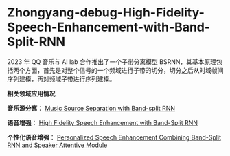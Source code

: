 # Zhongyang-debug-High-Fidelity-Speech-Enhancement-with-Band-Split-RNN
2023 年 QQ 音乐与 AI lab 合作推出了一个子带分离模型 BSRNN，其基本原理包括两个方面，首先是对整个信号的一个频域进行子带的切分，切分之后从时域帧间序列建模，再对频域子带进行序列建模。

**相关领域应用情况**

**音乐源分离**：
[Music Source Separation with Band-split RNN](https://arxiv.org/abs/2209.15174)

**语音增强**：
[High Fidelity Speech Enhancement with Band-Split RNN](https://arxiv.org/abs/2212.00406)

**个性化语音增强**：
[Personalized Speech Enhancement Combining Band-Split RNN and Speaker Attentive Module](https://export.arxiv.org/abs/2302.09953v1)
